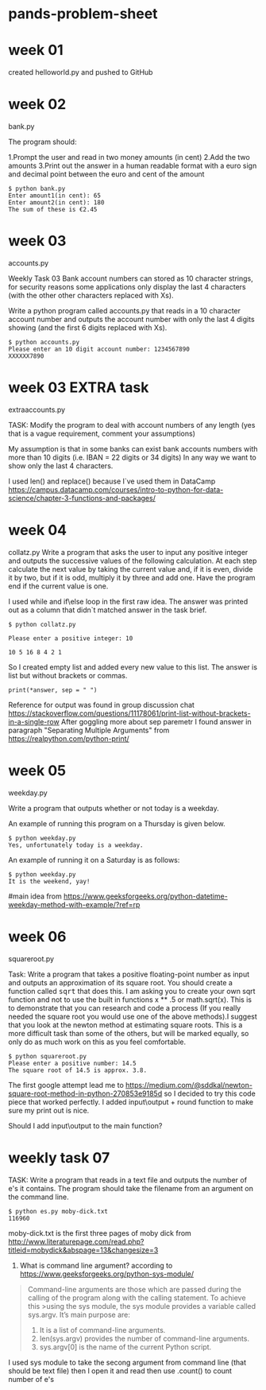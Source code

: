 # pands-problem-sheet

# week 01 
created helloworld.py and pushed to GitHub

# week 02 
bank.py

The program should:

1.Prompt the user and read in two money amounts (in cent)
2.Add the two amounts
3.Print out the answer in a human readable format with a euro sign and decimal point between the euro and cent of the amount 

```
$ python bank.py
Enter amount1(in cent): 65
Enter amount2(in cent): 180
The sum of these is €2.45
```

# week 03 
accounts.py

Weekly Task 03
Bank account numbers can stored as 10 character strings, for security reasons some applications only display the last 4 characters (with the other other characters replaced with Xs).

Write a python program called accounts.py that reads in a 10 character account number and outputs the account number with only the last 4 digits showing (and the first 6 digits replaced with Xs).
```
$ python accounts.py
Please enter an 10 digit account number: 1234567890
XXXXXX7890
```

# week 03  EXTRA task 
extraaccounts.py

TASK: Modify the program to deal with account numbers of any length (yes that is a vague requirement, comment your assumptions)

My assumption is that in some banks can exist bank accounts numbers with more than 10 digits (i.e. IBAN = 22 digits or 34 digits)
In any way we want to show only the last 4 characters. 

I used len() and replace() because I`ve used them in DataCamp https://campus.datacamp.com/courses/intro-to-python-for-data-science/chapter-3-functions-and-packages/


# week 04
collatz.py
Write a program that asks the user to input any positive integer and outputs the successive values of the following calculation.
At each step calculate the next value by taking the current value and, if it is even, divide it by two, but if it is odd, multiply it by three and add one.
Have the program end if the current value is one.

I used while and if\else loop in the first raw idea. The answer was printed out as a column that didn`t matched answer in the task brief. 
```
$ python collatz.py

Please enter a positive integer: 10

10 5 16 8 4 2 1
```
So I created empty list and added every new value to this list. The answer is list but without brackets or commas. 
```
print(*answer, sep = " ")
```

Reference for output was found in group discussion chat https://stackoverflow.com/questions/11178061/print-list-without-brackets-in-a-single-row
After goggling more about sep paremetr I found answer in paragraph "Separating Multiple Arguments" from https://realpython.com/python-print/



# week 05
weekday.py

Write a program that outputs whether or not today is a weekday. 

An example of running this program on a Thursday is given below.
```
$ python weekday.py
Yes, unfortunately today is a weekday.
```

An example of running it on a Saturday is as follows:
```
$ python weekday.py
It is the weekend, yay!
```
#main idea from https://www.geeksforgeeks.org/python-datetime-weekday-method-with-example/?ref=rp 

# week 06
squareroot.py

Task: Write a program that takes a positive floating-point number as input and outputs an approximation of its square root.
You should create a function called <tt>sqrt</tt> that does this.
I am asking you to create your own sqrt function and not to use the built in functions x ** .5 or math.sqrt(x).
This is to demonstrate that you can research and code a process (If you really needed the square root you would use one of the above methods).I suggest that you look at the newton method at estimating square roots.
This is a more difficult task than some of the others, but will be marked equally, so only do as much work on this as you feel comfortable.


```
$ python squareroot.py
Please enter a positive number: 14.5
The square root of 14.5 is approx. 3.8.
```
The first google attempt lead me to https://medium.com/@sddkal/newton-square-root-method-in-python-270853e9185d so I decided to try this code piece that worked perfectly. 
I added input\output + round function to make sure my print out is nice. 

Should I add input\output to the main function?


# weekly task 07

TASK: Write a program that reads in a text file and outputs the number of e's it contains. 
The program should take the filename from an argument on the command line.
```
$ python es.py moby-dick.txt
116960
```

moby-dick.txt is the first three pages of moby dick from http://www.literaturepage.com/read.php?titleid=mobydick&abspage=13&changesize=3


1.  What is command line argument? 
according to https://www.geeksforgeeks.org/python-sys-module/ 

> Command-line arguments are those which are passed during the calling of the program along with the calling statement. To achieve this >using the sys module, the sys module provides a variable called sys.argv. It’s main purpose are:
>1. It is a list of command-line arguments.
>2. len(sys.argv) provides the number of command-line arguments.
>3. sys.argv[0] is the name of the current Python script.

I used sys module to take the secong argument from command line (that should be text file)
then I open it and read
then use .count() to count number of e's
